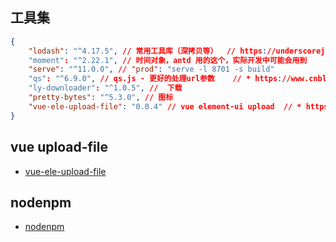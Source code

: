 ## 工具集

```json
{
	"lodash": "^4.17.5", // 常用工具库（深拷贝等）  // https://underscorejs.org/#values
	"moment": "^2.22.1", // 时间对象，antd 用的这个，实际开发中可能会用到
	"serve": "^11.0.0", // "prod": "serve -l 8701 -s build"
	"qs": "^6.9.0", // qs.js - 更好的处理url参数    // * https://www.cnblogs.com/small-coder/p/9115972.html
	"ly-downloader": "^1.0.5", //  下载
	"pretty-bytes": "^5.3.0", // 图标
	"vue-ele-upload-file": "0.0.4" // vue element-ui upload  // * https://github.com/dream2023/vue-ele-upload-file
}
```

## vue upload-file

-   [vue-ele-upload-file](https://github.com/dream2023/vue-ele-upload-file.git)

## nodenpm

-   [nodenpm](https://www.nodenpm.com/search.html)
